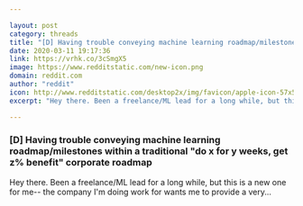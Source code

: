 ```yaml
---

layout: post
category: threads
title: "[D] Having trouble conveying machine learning roadmap/milestones within a traditional \"do x for y weeks, get z% benefit\" corporate roadmap"
date: 2020-03-11 19:17:36
link: https://vrhk.co/3cSmgX5
image: https://www.redditstatic.com/new-icon.png
domain: reddit.com
author: "reddit"
icon: http://www.redditstatic.com/desktop2x/img/favicon/apple-icon-57x57.png
excerpt: "Hey there. Been a freelance/ML lead for a long while, but this is a new one for me-- the company I'm doing work for wants me to provide a very..."

---
```


### [D] Having trouble conveying machine learning roadmap/milestones within a traditional "do x for y weeks, get z% benefit" corporate roadmap

Hey there. Been a freelance/ML lead for a long while, but this is a new one for me-- the company I'm doing work for wants me to provide a very...